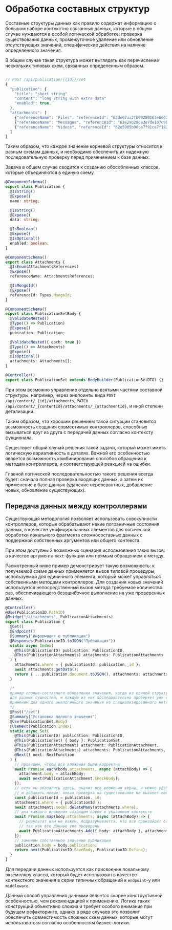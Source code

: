 # Обработка составных структур

Составные структуры данных как правило содержат информацию о большом наборе контекстно связанных данных,
которые в общем случае нуждаются в особой логической обработке: проверка существования данных, промежуточное
удаление или обновление отсутствующих значений, специфические действия на наличие определенного значения.

В общем случае такая структура может выглядеть как перечисление нескольких типовых схем, связанных
определенным образом.

```ts

// POST /api/publication/{{id}}/set
{
  "publication": {
    "title": "short string"
    "content": "long string with extra data"
    "enabled": true,
  },
  "attachments": [
    {"referenceName": "Files", "referenceId": "62de67aa2fb90280163e6603"},
    {"referenceName": "Messages", "referenceId": "62e29b28de387de10709b755"},
    {"referenceName": "Videos", "referenceId": "62e5905b90ce7f91ce7f1825"},
  ]
}

```

Таким образом, что каждое значение корневой структуры относится к разным схемам данных, и необходимо обеспечить
их надежную последовательную проверку перед применением к базе данных.

Задача в общем случае сводится к созданию обособленных классов, которые объединяются в единую схему.

```ts
@ComponentSchema()
export class Publication {
  @IsString()
  @Expose()
  name: string;

  @IsString()
  @Expose()
  data: string;

  @IsBoolean()
  @Expose()
  @IsOptional()
  enabled: boolean;
}

@ComponentSchema()
export class Attachments {
  @IsEnum(AttachmentsReferences)
  @Expose()
  referenceName: AttachmentsReferences;

  @IsMongoId()
  @Expose()
  referenceId: Types.MongoId;
}

@ComponentSchema()
export class PublicationSetBody {
  @ValidateNested()
  @Type(() => Publication)
  @Expose()
  pubication: Publication;

  @ValidateNested({ each: true })
  @Type(() => Attachments)
  @Expose()
  @IsOptional()
  attachments: Attachments[];
}

@Controller()
export class PublicationSet extends BodyBuilder(PublicationSetDTO) {}
```

При этом возможно управление отдельно взятыми частями составной структуры, например, через эндпоинты вида
`POST /api/content/_{id}/attachments`, `PATCH /api/content/_{contentId}/attachments/_{attachmentId}`, и иной
степени детализации.

Таким образом, что хорошим решением такой ситуации становится возможность создания совместимых контроллеров,
способных вызываться друг из друга с передачей данных согласно контексту фукционала.

Существует общий случай решения такой задачи, который может иметь логическую вариативность в деталях.
Важной его особенностью является возможность комбинирования способов обращения к методам контроллеров,
и соответствующей реакцией на ошибки.

Главной логической последовательностью такого решения всегда будет: сначала полная проверка входящих данных,
а затем их применение к базе данных (удаление нерелевантных, добавление новых, обновление существующих).

## Передача данных между контроллерами

Существующая методология позволяет использовать совокупности контроллеров, которые обрабатывают некие
пограничные состояния данных, в качестве унифицированных элементов для логической обработки локального
фрагмента сложносоставных данных с поддержкой собственных аргументов или общего контекста.

При этом доступны 2 возможных сценария использования таких вызов: в качестве аргумента `next`-функции
или прямым обращением к методу.

Расмотренный ниже пример демонстрирует такую возможность: к получаемой схеме данных применяется вызов
типовой процедуры, используемой для единичного элемента, который может управляться собственными методами
контроллеров. Для создания новых значений используется непосредственный вызов метода требуемое количество
раз, обеспечивающего безошибочное выполнение на уже проверенных данных.

```ts
@Controller()
@Use(PublicationID.PathID)
@Bridge("/attachments", PublicationAttachments)
export class Publication {
  @Get()
  @Endpoint()
  @Summary("Информация о публикации")
  @Responses(PublicationID.toJSON("Публикация"))
  static async Index(
    @This(PublicationID) publication: PublicationID,
    @This(PublicationAttachments) attachments: PublicationAttachments
  ) {
    attachments.where = { publicationId: publication._id };
    await attachments.getData();
    return { ...publication.document.toJSON(), attachments: attachments.data };
  }

  /*
  пример сложно-составного обновления значения, когда из единой структуры применяется набор значений
  для разных сущностей, и каждую из них последовательно проверяет уже существующий код на `aom`, который
  применим для одного аналогичного значения из специализированного метода
  */
  @Post("/set")
  @Summary("Установка полного значения")
  @Use(PublicationSet.Body)
  @UseNext(Publication.Index)
  static async Set(
    @This(PublicationID) publication: PublicationID,
    @This(PublicationSet) { body }: PublicationSet,
    @This(PublicationAttachment) attachment: PublicationAttachment,
    @This(PublicationAttachments) attachments: PublicationAttachments,
    @Next() next: NextFunction
  ) {
    // проверим, чтобы все вложения были корректны
    await Promise.each(body.attachments, async (attachBody) => {
      attachment.body = attachBody;
      await next(PublicationAttachment.CheckBody);
    });
    // если мы оказались здесь, значит все вложения верны, и можно удалить имеющиеся
    // и добавить новые: новая проверка на существование не вызовет ошибки
    const publicationId = publication._id;
    attachments.where = { publicationId };
    await attachments.model.deleteMany(attachments.where);
    // для каждого вложения создадим новое в указанном контексте
    await Promise.map(body.attachments, async (attachBody) => {
      // результат нам не важен, подразумевается, что все произойдет без ошибок,
      // так как все данные уже проверены
      await PublicationAttachments.Add({ body: attachBody }, attachment, attachments, next);
    });
    // заменим собственное значение публикации
    publication.body = body.publication;
    return next(PublicationID.SaveBody, PublicationID.Define);
  }
}
```

Для передачи данных используется как присвоение локальному экземпляру класса, который будет использован
в качестве контекстного значения в серии типичных обращений к `endpoint`-у или `middleware`.

Данный способ управления данными является скорее конструктивной особенностью, чем рекомендацией к применению.
Логика таких конструкций объективно сложна и требует особого внимания при будущем рефакторинге, однако
в ряде случаев это позволит обеспечить совместимость сложных схем данных, которые могут использоваться согласно
особенностям бизнес-логики.
